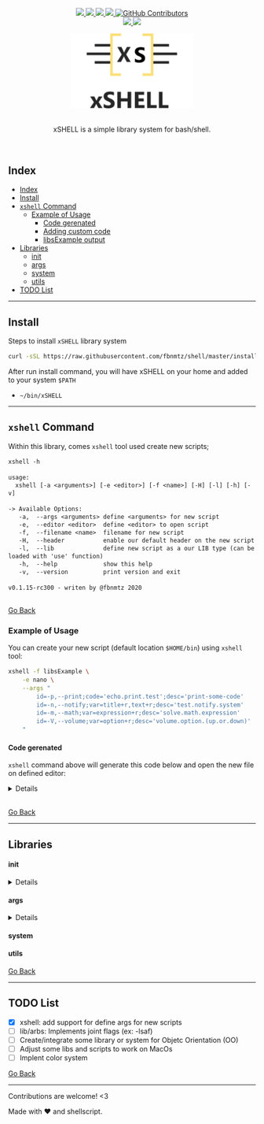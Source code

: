 <!--
 ############################################################################
 Project: xSHELL (none)
 File...: readme.md
 Created: Friday, 2022/12/30 - 04:54:21
 Author.: @fbnmtz, (fabiano.matoz@gmail.com)
 ~·~·~·~·~·~·~·~·~·~·~·~·~~·~·~·~·~·~·~·~·~·~·~·~·~~·~·~·~·~·~~·~·~·~·~·~·~·~
 Last Modified: Sunday, 2023/02/05 - 17:47:55
 Modified By..: @fbnmtz, (fabiano.matoz@gmail.com)
 ~·~·~·~·~·~·~·~·~·~·~·~·~~·~·~·~·~·~·~·~·~·~·~·~·~~·~·~·~·~·~~·~·~·~·~·~·~·~
 Version: 0.0.20.390
 ~·~·~·~·~·~·~·~·~·~·~·~·~~·~·~·~·~·~·~·~·~·~·~·~·~~·~·~·~·~·~~·~·~·~·~·~·~·~
 Description: 
  >
 ############################################################################
 HISTORY:
-->

<p align="center">
    <a href="https://www.codefactor.io/repository/github/fbnmtz/xSHELL/">
        <img src="https://www.codefactor.io/repository/github/fbnmtz/xSHELL/badge">
    </a>
    <a href="https://github.com/fbnmtz/shell/issues">
        <img src="https://img.shields.io/github/issues/fbnmtz/shell.svg">
    </a>
    <a href="https://img.shields.io/github/forks/fbnmtz/shell.svg">
        <img src="https://img.shields.io/github/forks/fbnmtz/shell.svg">
    </a>
    <a href="https://github.com/fbnmtz/shell/stargazers">
        <img src="https://img.shields.io/github/stars/fbnmtz/shell.svg">
    </a>
    <a href="https://github.com/fbnmtz/shell/graphs/contributors">
      <img alt="GitHub Contributors" src="https://img.shields.io/github/contributors/fbnmtz/shell" />
    </a>
    </br>
    <a href="https://repology.org/metapackage/shell/versions">
        <img src="https://repology.org/badge/tiny-repos/shell.svg">
    </a>
    <a href="https://gitHub.com/fbnmtz/xSHELL/releases/">
        <img src="https://img.shields.io/github/release/fbnmtz/xSHELL.svg">
    </a>
    <!-- <a href="#">
        <img src="https://img.shields.io/github/downloads/fbnmtz/xSHELL/total">
    </a> -->
</p>

<p align="center">
    <img width="250px" src="./docs/logo.jpg" align="center" alt="GitHub Readme Stats" />
    </br></br></br>xSHELL is a simple library system for bash/shell.</br></br></br>
</p>

## Index

- [Index](#index)
- [Install](#install)
- [`xshell` Command](#xshell-command)
  - [Example of Usage](#example-of-usage)
    - [Code gerenated](#code-gerenated)
    - [Adding custom code](#adding-custom-code)
    - [libsExample output](#libsexample-output)
- [Libraries](#libraries)
    - [init](#init)
    - [args](#args)
    - [system](#system)
    - [utils](#utils)
- [TODO List](#todo-list)

---

## Install

Steps to install `xSHELL` library system

```bash
curl -sSL https://raw.githubusercontent.com/fbnmtz/shell/master/install | bash 

```

After run install command, you will have xSHELL on your home and added to your system `$PATH`

* `~/bin/xSHELL`

---

## `xshell` Command

Within this library, comes `xshell` tool used create new scripts;

```
xshell -h

usage:
  xshell [-a <arguments>] [-e <editor>] [-f <name>] [-H] [-l] [-h] [-v]

-> Available Options:
   -a,  --args <arguments> define <arguments> for new script
   -e,  --editor <editor>  define <editor> to open script
   -f,  --filename <name>  filename for new script
   -H,  --header           enable our default header on the new script
   -l,  --lib              define new script as a our LIB type (can be loaded with 'use' function)
   -h,  --help             show this help
   -v,  --version          print version and exit

v0.1.15-rc300 - writen by @fbnmtz 2020


```

[Go Back](#index)

### Example of Usage

You can create your new script (default location `$HOME/bin`) using `xshell` tool:

```bash
xshell -f libsExample \
    -e nano \
    --args "
        id=-p,--print;code='echo.print.test';desc='print-some-code' 
        id=-n,--notify;var=title+r,text+r;desc='test.notify.system' 
        id=-m,--math;var=expression+r;desc='solve.math.expression'  
        id=-V,--volume;var=option+r;desc='volume.option.(up.or.down)'
    "
```

<!-- # now, you can easily define args and usage info with 'xarg' function
# params supported:
#      * --id <shortflat,longflag>
#            this param require two params 
#                1. --var or --code
#                2. --desc
#          * --var <var1:varvalue,var2+r,var3+o>
#          * --desc <description>
# We have another param made to be used alone 
#      * --section <group name>
#            this param will group args defined after it -->

#### Code gerenated

`xshell` command above will generate this code below and open the new file on defined editor:

<details close="true">

```bash
# script: libsExample

#!/usr/bin/env bash

_AUTHOR_="fabiano.matoz@gmail.com"
_CREATED_AT_="2023"
_CURRENT_VERSION_="0.0.1"


# ~·~·~·~·~·~·~·~·~·~·~·~·~~·~·~·~·~·~·~·~·~·~·~·~·~~·~·~·~·~·~
# shellcheck disable=SC1090,SC2154
#   * SC1090: Can't follow non-constant source. Use a directive to specify location.
#       -> cant follow or source usage
#   * SC2154: var is referenced but not assigned.
#       -> variables created by or library system (don't worry)

# ~·~·~·~·~·~·~·~·~·~·~·~·~~·~·~·~·~·~·~·~·~·~·~·~·~~·~·~·~·~·~
source ~/bin/xSHELL/init
use args
# ~·~·~·~·~·~·~·~·~·~·~·~·~~·~·~·~·~·~·~·~·~·~·~·~·~~·~·~·~·~·~

xarg --id -p,--print --code 'echo print test' --desc 'print-some-code'
xarg --id -n,--notify --var title+r,text+r --desc 'test notify system'
xarg --id -m,--math --var expression+r --desc 'solve math expression'
xarg --id -V,--volume --var option+r --desc 'volume option (up or down)'
```

#### Adding custom code

After it, you can create all your code using args defined earlier.

Example:

```bash
# xrun optional params:
#   * --xreject-unknow : throw error when receive an parameter not defined with 'xarg'
#   * --xrequire-one...: throw error if no param given
#   * --xversionrc.....: show full version with release candidate
xrun --xreject-unknow --xrequire-one --xversionrc "$@"

# code for -m/--math arg
if [ -n "$expression" ] ; then
    echo $(($expression))
fi

# test notification function on lib/system 
if [ -n "$title" ]; then
    xsys.notify "$title" "$text"
fi

# test volume function on lib/system
if [ -n "$option" ]; then
    xsys.vol "--$option"
    xsys.notify Volume "$option" # - $(xsys.vol "--status")"
fi

```

#### libsExample output

The code above will generate this output

```
# check help
libsExapmle -h

usage:
  libsExapmle [-p] [-n <title> <text>] [-m <expression>] [-V <option>] [-h] [-v]

-> Custom Args:
   -p,  --print                 print some code
   -n,  --notify <title> <text> test notify system
   -m,  --math <expression>     solve math expression
   -V,  --volume <option>       volume option (up or down)

-> Information Options:
   -h,  --help                  show this help
   -v,  --version               print version and exit

v0.0.6-rc81 - writen by @fbnmtz 2023

# using --math option
libsExapmle --math "2*2"
4

```

</details>
</br>

[Go Back](#index)

<!-- ### Note about lib/args:

1. using `xarg` function, two options are automatically generated (`--help `and `--version`):

   1. --help

      `create a usage information based on defined parameters with function 'xarg'`
   2. --version

      `show de version defined by variable ${_CURRENT_VERSION_`}
2. some values come from the header information. If you don't use the same header, please define this variables before call `xrun` function:

   ```bash
   _AUTHOR_="YourNme"
   _CREATED_AT_="year"
   _CURRENT_VERSION_="X.X.X"
   ```
[Go Back](#index) -->

---

## Libraries

#### init

<details close="true">

* Variables

  * `$APP`
    * Store current script name
  * `$APP_DIR`
    * Store current script path
  * `$APP_HOME`
    * Default location to script save configs and related files
* Functions

  * `xsetHome {dir1, dir2}`
    * Create `$APP_HOME` directory. Default localtion is `$HOME/.fbnmtz/$APP`
  * `use lib1 lib2 lib3`
    * function to easily load libraries into your script
  * `xrequirements binary1 binary2`
    * function to check if a binary exists on your system. Pass program names separeted by spaces. Throw an error and exit if not found.
    * you can test conditional binarys using this syntax: `xrequirements bin1:bin2` (that means bin1 or bin2)
</details>

#### args

<details close="true">

* Functions
  * `xarg`
    * used to define arguments: 
 
```
# params supported:
  * --id <shortflat,longflag>
    * should be used with '--var' or '--code' 
      1. --var <var1:varvalue,var2+r,+o>
        1.1. `var:value` means this arg will set a var `var=value`
        1.2. `var+r` means this arg will require a new arg and i (can't be null)
        1.3. `var+o` means this arg accepts another argument (but can be null)
      2. --code <shell commands>
        2.1. this arg will run arg received with `eval` function
  * --desc <description>
    * define description for this argument (will be used in help/usage information)

# Examples of usage of 'xarg' function:

xarg --id "-h,--help"    --code "xusage --help"                      --desc "show this help"
xarg --id "-v,--version" --code "echo "$_CURRENT_VERSION_"; exit" --desc "print version and exit"

```
  * `xrun`
  * `xhelp`
  * `xusage`
  * `xflag_require_value`
  * `xrequire_one`

</details>

#### system

#### utils

[Go Back](#index)

---

## TODO List

* [x] xshell: add support for define args for new scripts
* [ ] lib/arbs: Implements joint flags (ex: -lsaf)
* [ ] Create/integrate some library or system for Objetc Orientation (OO)
* [ ] Adjust some libs and scripts to work on MacOs
* [ ] Implent color system

[Go Back](#index)

---

Contributions are welcome! &lt;3

Made with ❤️ and shellscript.
